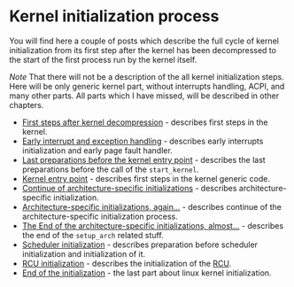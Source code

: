 # Kernel initialization process

You will find here a couple of posts which describe the full cycle of kernel initialization from its first step after the kernel has been decompressed to the start of the first process run by the kernel itself.

*Note* That there will not be a description of the all kernel initialization steps. Here will be only generic kernel part, without interrupts handling, ACPI, and many other parts. All parts which I have missed, will be described in other chapters.

* [First steps after kernel decompression](linux-initialization-1.md) - describes first steps in the kernel.
* [Early interrupt and exception handling](linux-initialization-2.md) - describes early interrupts initialization and early page fault handler.
* [Last preparations before the kernel entry point](linux-initialization-3.md) - describes the last preparations before the call of the `start_kernel`.
* [Kernel entry point](linux-initialization-4.md) - describes first steps in the kernel generic code.
* [Continue of architecture-specific initializations](linux-initialization-5.md) - describes architecture-specific initialization.
* [Architecture-specific initializations, again...](linux-initialization-6.md) - describes continue of the architecture-specific initialization process.
* [The End of the architecture-specific initializations, almost...](linux-initialization-7.md) - describes the end of the `setup_arch` related stuff.
* [Scheduler initialization](inux-initialization-8.md) - describes preparation before scheduler initialization and initialization of it.
* [RCU initialization](linux-initialization-9.md) - describes the initialization of the [RCU](http://en.wikipedia.org/wiki/Read-copy-update).
* [End of the initialization](linux-initialization-10.md) - the last part about linux kernel initialization.
